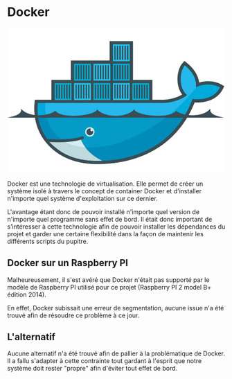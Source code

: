 # Docker

![](../.gitbook/assets/docker.jpg)

Docker est une technologie de virtualisation. Elle permet de créer un système isolé à travers le concept de container Docker et d'installer n'importe quel système d'exploitation sur ce dernier. 

L'avantage étant donc de pouvoir installé n'importe quel version de n'importe quel programme sans effet de bord. Il était donc important de s’intéresser à cette technologie afin de pouvoir installer les dépendances du projet et garder une certaine flexibilité dans la façon de maintenir les différents scripts du pupitre. 

## Docker sur un Raspberry PI 

Malheureusement, il s'est avéré que Docker n'était pas supporté par le modèle de Raspberry PI utilisé pour ce projet \(Raspberry PI 2 model B+ édition 2014\). 

En effet, Docker subissait une erreur de segmentation, aucune issue n'a été trouvé afin de résoudre ce problème à ce jour. 

## L'alternatif

Aucune alternatif n'a été trouvé afin de pallier à la problématique de Docker. Il a fallu s'adapter à cette contrainte tout gardant à l'esprit que notre système doit rester "propre" afin d'éviter tout effet de bord. 

